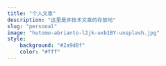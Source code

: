 ```yaml
---
title: "个人文章"
description: "这里是非技术文章的存放地"
slug: "personal"
image: "hutomo-abrianto-l2jk-uxb1BY-unsplash.jpg"
style:
    background: "#2a9d8f"
    color: "#fff"
---
```

